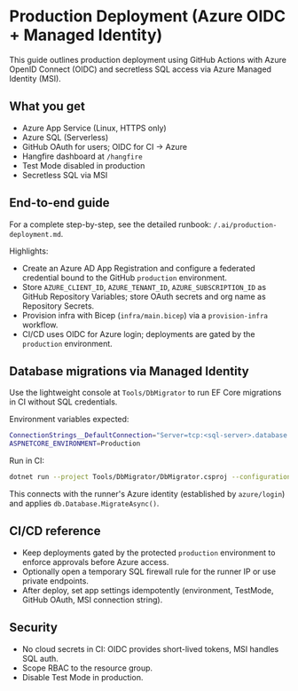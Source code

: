 # Production Deployment (Azure OIDC + Managed Identity)

This guide outlines production deployment using GitHub Actions with Azure OpenID Connect (OIDC) and secretless SQL access via Azure Managed Identity (MSI).

## What you get
- Azure App Service (Linux, HTTPS only)
- Azure SQL (Serverless)
- GitHub OAuth for users; OIDC for CI → Azure
- Hangfire dashboard at `/hangfire`
- Test Mode disabled in production
- Secretless SQL via MSI

## End-to-end guide
For a complete step-by-step, see the detailed runbook: `/.ai/production-deployment.md`.

Highlights:
- Create an Azure AD App Registration and configure a federated credential bound to the GitHub `production` environment.
- Store `AZURE_CLIENT_ID`, `AZURE_TENANT_ID`, `AZURE_SUBSCRIPTION_ID` as GitHub Repository Variables; store OAuth secrets and org name as Repository Secrets.
- Provision infra with Bicep (`infra/main.bicep`) via a `provision-infra` workflow.
- CI/CD uses OIDC for Azure login; deployments are gated by the `production` environment.

## Database migrations via Managed Identity
Use the lightweight console at `Tools/DbMigrator` to run EF Core migrations in CI without SQL credentials.

Environment variables expected:

```bash
ConnectionStrings__DefaultConnection="Server=tcp:<sql-server>.database.windows.net,1433;Database=<db>;Encrypt=True;TrustServerCertificate=False;Connection Timeout=30;Authentication=Active Directory Managed Identity"
ASPNETCORE_ENVIRONMENT=Production
```

Run in CI:

```bash
dotnet run --project Tools/DbMigrator/DbMigrator.csproj --configuration Release
```

This connects with the runner's Azure identity (established by `azure/login`) and applies `db.Database.MigrateAsync()`.

## CI/CD reference
- Keep deployments gated by the protected `production` environment to enforce approvals before Azure access.
- Optionally open a temporary SQL firewall rule for the runner IP or use private endpoints.
- After deploy, set app settings idempotently (environment, TestMode, GitHub OAuth, MSI connection string).

## Security
- No cloud secrets in CI: OIDC provides short-lived tokens, MSI handles SQL auth.
- Scope RBAC to the resource group.
- Disable Test Mode in production.

